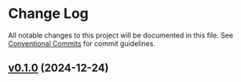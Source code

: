 # Change Log

All notable changes to this project will be documented in this file.
See [Conventional Commits](Https://conventionalcommits.org) for commit guidelines.

<!-- changelog -->

## [v0.1.0](https://github.com/cao7113/notioner/compare/v0.1.0...v0.1.0) (2024-12-24)



